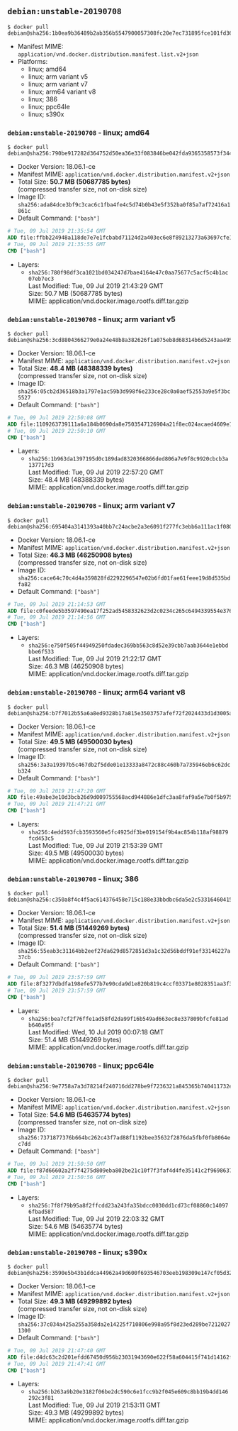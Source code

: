## `debian:unstable-20190708`

```console
$ docker pull debian@sha256:1b0ea9b36489b2ab356b5547900057308fc20e7ec731895fce101fd367cb0ee8
```

-	Manifest MIME: `application/vnd.docker.distribution.manifest.list.v2+json`
-	Platforms:
	-	linux; amd64
	-	linux; arm variant v5
	-	linux; arm variant v7
	-	linux; arm64 variant v8
	-	linux; 386
	-	linux; ppc64le
	-	linux; s390x

### `debian:unstable-20190708` - linux; amd64

```console
$ docker pull debian@sha256:790be917282d364752d50ea36e33f083846be042fda9365358573f344359d2e5
```

-	Docker Version: 18.06.1-ce
-	Manifest MIME: `application/vnd.docker.distribution.manifest.v2+json`
-	Total Size: **50.7 MB (50687785 bytes)**  
	(compressed transfer size, not on-disk size)
-	Image ID: `sha256:ada84dce3bf9c3cac6c1fba4fe4c5d74b0b43e5f352ba0f85a7af72416a1861c`
-	Default Command: `["bash"]`

```dockerfile
# Tue, 09 Jul 2019 21:35:54 GMT
ADD file:ffbb224948a118de7e7e1fcbabd71124d2a403ec6e8f89213273a63697cfe16b in / 
# Tue, 09 Jul 2019 21:35:55 GMT
CMD ["bash"]
```

-	Layers:
	-	`sha256:780f98df3ca1021bd034247d7bae4164e47c0aa75677c5acf5c4b1ac07eb7ec3`  
		Last Modified: Tue, 09 Jul 2019 21:43:29 GMT  
		Size: 50.7 MB (50687785 bytes)  
		MIME: application/vnd.docker.image.rootfs.diff.tar.gzip

### `debian:unstable-20190708` - linux; arm variant v5

```console
$ docker pull debian@sha256:3cd8804366279e0a24e48b8a382626f1a075eb8d68314b6d5243aa4952d21a7c
```

-	Docker Version: 18.06.1-ce
-	Manifest MIME: `application/vnd.docker.distribution.manifest.v2+json`
-	Total Size: **48.4 MB (48388339 bytes)**  
	(compressed transfer size, not on-disk size)
-	Image ID: `sha256:05cb2d36518b3a1797e1ac59b3d998f6e233ce28c0a0aef52553a9e5f3bc5527`
-	Default Command: `["bash"]`

```dockerfile
# Tue, 09 Jul 2019 22:50:08 GMT
ADD file:1109263739111a6a184b0690da8e7503547126904a21f8ec024acaed4609e102 in / 
# Tue, 09 Jul 2019 22:50:10 GMT
CMD ["bash"]
```

-	Layers:
	-	`sha256:1b963da1397195d0c189dad8320366866ded806a7e9f8c9920cbcb3a137717d3`  
		Last Modified: Tue, 09 Jul 2019 22:57:20 GMT  
		Size: 48.4 MB (48388339 bytes)  
		MIME: application/vnd.docker.image.rootfs.diff.tar.gzip

### `debian:unstable-20190708` - linux; arm variant v7

```console
$ docker pull debian@sha256:695404a3141393a40bb7c24acbe2a3e6091f277fc3ebb6a111ac1f08084f2df6
```

-	Docker Version: 18.06.1-ce
-	Manifest MIME: `application/vnd.docker.distribution.manifest.v2+json`
-	Total Size: **46.3 MB (46250908 bytes)**  
	(compressed transfer size, not on-disk size)
-	Image ID: `sha256:cace64c70c4d4a359828fd2292296547e02b6fd01fae61feee19d8d535bdfa82`
-	Default Command: `["bash"]`

```dockerfile
# Tue, 09 Jul 2019 21:14:53 GMT
ADD file:c0feede5b3597490ea17f252ad5458332623d2c0234c265c6494339554e376c6 in / 
# Tue, 09 Jul 2019 21:14:56 GMT
CMD ["bash"]
```

-	Layers:
	-	`sha256:e750f505f44949250fdadec369bb563c8d52e39cbb7aab3644e1ebbdbbe6f533`  
		Last Modified: Tue, 09 Jul 2019 21:22:17 GMT  
		Size: 46.3 MB (46250908 bytes)  
		MIME: application/vnd.docker.image.rootfs.diff.tar.gzip

### `debian:unstable-20190708` - linux; arm64 variant v8

```console
$ docker pull debian@sha256:b7f7012b55a6a8ed9328b17a815e3503757afef72f2024433d1d3005ad5c85a8
```

-	Docker Version: 18.06.1-ce
-	Manifest MIME: `application/vnd.docker.distribution.manifest.v2+json`
-	Total Size: **49.5 MB (49500030 bytes)**  
	(compressed transfer size, not on-disk size)
-	Image ID: `sha256:3a3a19397b5c467db2f5dde01e13333a8472c88c460b7a735946eb6c62dcb324`
-	Default Command: `["bash"]`

```dockerfile
# Tue, 09 Jul 2019 21:47:20 GMT
ADD file:49abe3e10d3bcb26d9d009755568acd944886e1dfc3aa8faf9a5e7b0f5b975d0 in / 
# Tue, 09 Jul 2019 21:47:21 GMT
CMD ["bash"]
```

-	Layers:
	-	`sha256:4edd593fcb3593560e5fc4925df3be019154f9b4ac854b118af98879fcd453c5`  
		Last Modified: Tue, 09 Jul 2019 21:53:39 GMT  
		Size: 49.5 MB (49500030 bytes)  
		MIME: application/vnd.docker.image.rootfs.diff.tar.gzip

### `debian:unstable-20190708` - linux; 386

```console
$ docker pull debian@sha256:c350a8f4c4f5ac614376458e715c188e33bbdbc6da5e2c533164604154356f9b
```

-	Docker Version: 18.06.1-ce
-	Manifest MIME: `application/vnd.docker.distribution.manifest.v2+json`
-	Total Size: **51.4 MB (51449269 bytes)**  
	(compressed transfer size, not on-disk size)
-	Image ID: `sha256:55eab3c31164bb2eef27da629d8572851d3a1c32d56bddf91ef33146227a37cb`
-	Default Command: `["bash"]`

```dockerfile
# Tue, 09 Jul 2019 23:57:59 GMT
ADD file:8f3277dbdfa198efe577b7e90cda9d1e820b819c4ccf03371e8028351aa3f396 in / 
# Tue, 09 Jul 2019 23:57:59 GMT
CMD ["bash"]
```

-	Layers:
	-	`sha256:bea7cf2f76ffe1ad58fd2da99f16b549ad663ec8e337809bfcfe81adb640a95f`  
		Last Modified: Wed, 10 Jul 2019 00:07:18 GMT  
		Size: 51.4 MB (51449269 bytes)  
		MIME: application/vnd.docker.image.rootfs.diff.tar.gzip

### `debian:unstable-20190708` - linux; ppc64le

```console
$ docker pull debian@sha256:9e7758a7a3d78214f240716dd278be9f7236321a845365b740411732e594cfd8
```

-	Docker Version: 18.06.1-ce
-	Manifest MIME: `application/vnd.docker.distribution.manifest.v2+json`
-	Total Size: **54.6 MB (54635774 bytes)**  
	(compressed transfer size, not on-disk size)
-	Image ID: `sha256:7371877376b664bc262c43f7ad88f1192bee35632f2876da5fbf0fb8064ec7dd`
-	Default Command: `["bash"]`

```dockerfile
# Tue, 09 Jul 2019 21:50:50 GMT
ADD file:f87d66602a2f7f4275d809eba802be21c10f7f3faf4d4fe35141c2f969863750 in / 
# Tue, 09 Jul 2019 21:50:56 GMT
CMD ["bash"]
```

-	Layers:
	-	`sha256:7f8f79b95a8f2ffcdd23a243fa35bdcc0030dd1cd73cf08860c140976fbad587`  
		Last Modified: Tue, 09 Jul 2019 22:03:32 GMT  
		Size: 54.6 MB (54635774 bytes)  
		MIME: application/vnd.docker.image.rootfs.diff.tar.gzip

### `debian:unstable-20190708` - linux; s390x

```console
$ docker pull debian@sha256:3590e5b43b1ddca44962a49d600f693546703eeb198309e147cf05d32b2ea0cf
```

-	Docker Version: 18.06.1-ce
-	Manifest MIME: `application/vnd.docker.distribution.manifest.v2+json`
-	Total Size: **49.3 MB (49299892 bytes)**  
	(compressed transfer size, not on-disk size)
-	Image ID: `sha256:37c034a425a255a358da2e14225f710806e998a95f8d23ed289be72120271300`
-	Default Command: `["bash"]`

```dockerfile
# Tue, 09 Jul 2019 21:47:40 GMT
ADD file:d4dc63c2d201efdd67450d956b23031943690e622f58a604415f741d14162f9a in / 
# Tue, 09 Jul 2019 21:47:41 GMT
CMD ["bash"]
```

-	Layers:
	-	`sha256:b263a9b20e3182f06be2dc590c6e1fcc9b2f045e609c8bb19b4dd146292c3f81`  
		Last Modified: Tue, 09 Jul 2019 21:53:11 GMT  
		Size: 49.3 MB (49299892 bytes)  
		MIME: application/vnd.docker.image.rootfs.diff.tar.gzip
